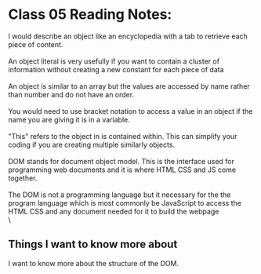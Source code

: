 # Class 05 Reading Notes:

I would describe an object like an encyclopedia with a tab to retrieve each piece of content.\
\
An object literal is very usefully if you want to contain a cluster of information without creating a new constant for each piece of data\
\
An object is similar to an array but the values are accessed by name rather than number and do not have an order.\
\
You would need to use bracket notation to access a value in an object if the name you are giving it is in a variable.\
\
"This" refers to the object in is contained within. This can simplify your coding if you are creating multiple similarly objects.\
\
DOM stands for document object model. This is the interface used for programming web documents and it is where HTML CSS and JS come together.\
\
The DOM is not a programming language but it necessary for the the program language which is most commonly be JavaScript to access the HTML CSS and any document needed for it to build the webpage\
\

## Things I want to know more about
I want to know more about the structure of the DOM.
